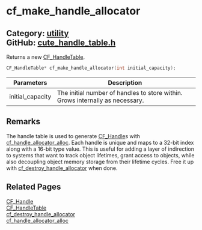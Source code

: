 [](../header.md ':include')

# cf_make_handle_allocator

Category: [utility](https://github.com/RandyGaul/cute_framework/blob/master/docs/api_reference?id=utility)  
GitHub: [cute_handle_table.h](https://github.com/RandyGaul/cute_framework/blob/master/include/cute_handle_table.h)  
---

Returns a new [CF_HandleTable](https://github.com/RandyGaul/cute_framework/blob/master/docs/utility/cf_handletable.md).

```cpp
CF_HandleTable* cf_make_handle_allocator(int initial_capacity);
```

Parameters | Description
--- | ---
initial_capacity | The initial number of handles to store within. Grows internally as necessary.

## Remarks

The handle table is used to generate [CF_Handle](https://github.com/RandyGaul/cute_framework/blob/master/docs/utility/cf_handle.md)s with [cf_handle_allocator_alloc](https://github.com/RandyGaul/cute_framework/blob/master/docs/utility/cf_handle_allocator_alloc.md). Each handle is unique and maps
to a 32-bit index along with a 16-bit type value. This is useful for adding a layer of indirection to systems that
want to track object lifetimes, grant access to objects, while also decoupling object memory storage from their
lifetime cycles. Free it up with [cf_destroy_handle_allocator](https://github.com/RandyGaul/cute_framework/blob/master/docs/utility/cf_destroy_handle_allocator.md) when done.

## Related Pages

[CF_Handle](https://github.com/RandyGaul/cute_framework/blob/master/docs/utility/cf_handle.md)  
[CF_HandleTable](https://github.com/RandyGaul/cute_framework/blob/master/docs/utility/cf_handletable.md)  
[cf_destroy_handle_allocator](https://github.com/RandyGaul/cute_framework/blob/master/docs/utility/cf_destroy_handle_allocator.md)  
[cf_handle_allocator_alloc](https://github.com/RandyGaul/cute_framework/blob/master/docs/utility/cf_handle_allocator_alloc.md)  
